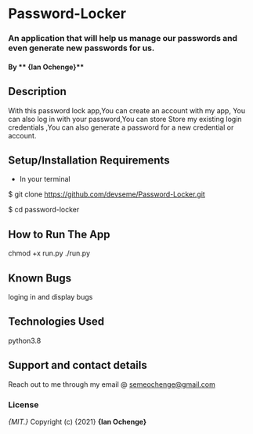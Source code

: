# Password-Locker
### An application that will help us manage our passwords and even generate new passwords for us.
#### By ** {Ian Ochenge}**
## Description
With this password lock app,You can create an account with my app, You can also log in with your password,You can store
Store my existing login credentials ,You can also generate a password for a new credential or account. 

## Setup/Installation Requirements
* In your terminal

$ git clone https://github.com/devseme/Password-Locker.git

$ cd password-locker
## How to Run The App
chmod +x run.py
./run.py
## Known Bugs
loging in and display bugs
## Technologies Used
python3.8

## Support and contact details
Reach out to me through my email @ semeochenge@gmail.com 
### License
*{MIT.}*
Copyright (c) {2021} **{Ian Ochenge}**
